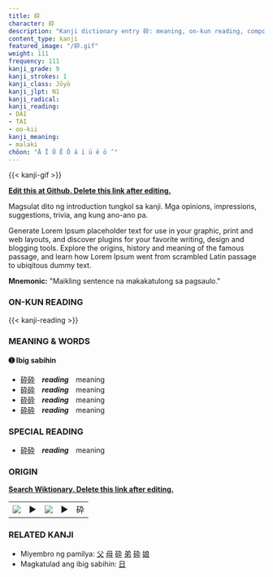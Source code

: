 ```yaml
---
title: 砕
character: 砕
description: "Kanji dictionary entry 砕: meaning, on-kun reading, compounds, origin, related kanji"
content_type: kanji
featured_image: "/砕.gif"
weight: 111
frequency: 111
kanji_grade: 9
kanji_strokes: 1
kanji_class: Jōyō
kanji_jlpt: N1
kanji_radical: 
kanji_reading: 
- DAI
- TAI
- oo-kii
kanji_meaning:
- malaki
chōon: "Ā Ī Ū Ē Ō ā ī ū ē ō ’"
---
```

[//]: # (Don't edit the line below. Kanji animated GIF code is automatically generated.)
{{< kanji-gif >}}

[//]: # (Edit below this line.)

**[Edit this at Github. Delete this link after editing.](https://github.com/tim0g/tim/tree/main/content/kanji/砕/index.md)**

Magsulat dito ng introduction tungkol sa kanji. Mga opinions, impressions, suggestions, trivia, ang kung ano-ano pa.

Generate Lorem Ipsum placeholder text for use in your graphic, print and web layouts, and discover plugins for your favorite writing, design and blogging tools. Explore the origins, history and meaning of the famous passage, and learn how Lorem Ipsum went from scrambled Latin passage to ubiqitous dummy text.
 
**Mnemonic:** "Maikling sentence na makakatulong sa pagsaulo."

### ON-KUN READING

[//]: # (Don't edit the line below. ON-KUN READING code is automatically generated.)
{{< kanji-reading >}}

### MEANING & WORDS

#### ➊ **Ibig sabihin**
  - [砕](../砕)[砕](../砕)　***reading***　meaning
  - [砕](../砕)[砕](../砕)　***reading***　meaning
  - [砕](../砕)[砕](../砕)　***reading***　meaning
  - [砕](../砕)[砕](../砕)　***reading***　meaning

### SPECIAL READING
  - [砕](../砕)[砕](../砕)　***reading***　meaning

### ORIGIN

**[Search Wiktionary. Delete this link after editing.](https://wiktionary.org/wiki/砕)**
<table class="kanji-table"><tr><td>
<img src="60px-砕-bronze.svg.png">
</td><td>▶</td><td>
<img src="60px-砕-oracle.svg.png">
</td><td>▶</td>
<td class="kanji-origin">砕</td>
</tr></table>

### RELATED KANJI
- Miyembro ng pamilya: [父](../父) [母](../母) [砕](../砕) [弟](../弟) [砕](../砕) [娘](../娘)
- Magkatulad ang ibig sabihin: [日](../日)
